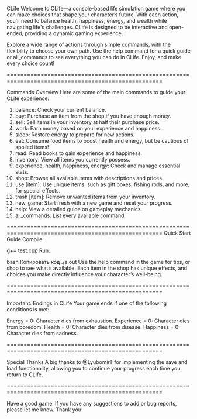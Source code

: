 CLife
Welcome to CLife—a console-based life simulation game where you can make choices that shape your character’s future. With each action, you'll need to balance health, happiness, energy, and wealth while navigating life's challenges. CLife is designed to be interactive and open-ended, providing a dynamic gaming experience.

Explore a wide range of actions through simple commands, with the flexibility to choose your own path. Use the help command for a quick guide or all_commands to see everything you can do in CLife. Enjoy, and make every choice count!


====================================================================================================

Commands Overview
Here are some of the main commands to guide your CLife experience:

 1. balance: Check your current balance.
 2. buy: Purchase an item from the shop if you have enough money.
 3. sell: Sell items in your inventory at half their purchase price.
 4. work: Earn money based on your experience and happiness.
 5. sleep: Restore energy to prepare for new actions.
 6. eat: Consume food items to boost health and energy, but be cautious of spoiled items!
 7. read: Read books to gain experience and happiness.
 8. inventory: View all items you currently possess.
 9. experience, health, happiness, energy: Check and manage essential stats.
 10. shop: Browse all available items with descriptions and prices.
 11. use [item]: Use unique items, such as gift boxes, fishing rods, and more, for special effects.
 12. trash [item]: Remove unwanted items from your inventory.
 13. new_game: Start fresh with a new game and reset your progress.
 14. help: View a detailed guide on gameplay mechanics.
 15. all_commands: List every available command.

====================================================================================================
Quick Start Guide
Compile:

g++ test.cpp
Run:

bash
Копировать код
./a.out
Use the help command in the game for tips, or shop to see what’s available. Each item in the shop has unique effects, and choices you make directly influence your character’s well-being.

====================================================================================================

Important: Endings in CLife
Your game ends if one of the following conditions is met:

Energy = 0: Character dies from exhaustion.
Experience = 0: Character dies from boredom.
Health = 0: Character dies from disease.
Happiness = 0: Character dies from sadness.

====================================================================================================

Special Thanks
A big thanks to @LyubomirT for implementing the save and load functionality, allowing you to continue your progress each time you return to CLife.


====================================================================================================

Have a good game. If you have any suggestions to add or bug reports, please let me know. Thank you!